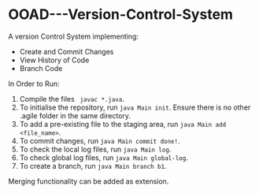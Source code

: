 # OOAD---Version-Control-System

A version Control System implementing:
- Create and Commit Changes 
- View History of Code
- Branch Code 

In Order to Run:
1. Compile the files ``` javac *.java```.
2. To initialise the repository, run ```java Main init```. Ensure there is no other .agile folder in the same directory. 
3. To add a pre-existing file to the staging area, run ```java Main add <file_name>```.
4. To commit changes, run ```java Main commit done!```.
5. To check the local log files, run ```java Main log```.
6. To check global log files, run ```java Main global-log```.
7. To create a branch, run ```java Main branch b1```.

Merging functionality can be added as extension.

